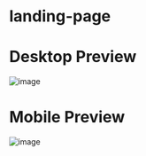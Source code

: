 # landing-page

# Desktop Preview
![image](https://github.com/user-attachments/assets/eb3abc98-f49f-4a7c-beeb-84875300483a)

# Mobile Preview
![image](https://github.com/user-attachments/assets/92e30dff-fc0f-428f-9597-07b7146310a0)
